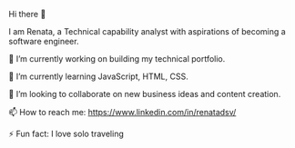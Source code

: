 Hi there 👋

I am Renata, a Technical capability analyst with aspirations of becoming a software engineer.


🔭 I’m currently working on building my technical portfolio.

🌱 I’m currently learning JavaScript, HTML, CSS.

👯 I’m looking to collaborate on new business ideas and content creation.

📫 How to reach me: https://www.linkedin.com/in/renatadsv/

⚡ Fun fact: I love solo traveling 

